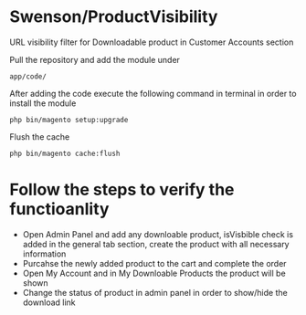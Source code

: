 # Swenson/ProductVisibility

URL visibility filter for Downloadable product in Customer Accounts section

Pull the repository and add the module under

``app/code/``

After adding the code execute the following command in terminal in order to install the module

``php bin/magento setup:upgrade``

Flush the cache

``php bin/magento cache:flush``

# Follow the steps to verify the functioanlity

- Open Admin Panel and add any downloable product, isVisbible check is added in the general tab section, create the product with all necessary information
- Purcahse the newly added product to the cart and complete the order
- Open My Account and in My Downloable Products the product will be shown
- Change the status of product in admin panel in order to show/hide the download link


